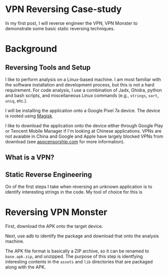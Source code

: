 # VPN Reversing Case-study

In my first post, I will reverse engineer the VPN, VPN Monster to demonstrate some basic static reversing techniques.

# Background

## Reversing Tools and Setup

I like to perform analysis on a Linux-based machine. I am most familiar with the software installation and development process,
but this is not a hard requirement. For code analysis, I use a combination of Jadx, Ghidra, python and bash scripts, and miscellaneous Linux commands (e.g., `strings`, `sort`, `uniq`, etc.).

I will be installing the application onto a Google Pixel 7a device. The device is rooted using [Magisk](https://github.com/topjohnwu/Magisk).

I like to download the application onto the device either through Google Play or Tencent Mobile Manager if I'm looking at Chinese applications. VPNs are not avaiable in China and Google and Apple have largely blocked VPNs from download (see [appcensorship.com](https://appcensorship.org/) for more information).
## What is a VPN?


## Static Reverse Engineering

On of the first steps I take when reversing an unknown application is to identify interesting strings
in the code. My tool of choice for this is 

# Reversing VPN Monster

First, download the APK onto the target device.


Next, use adb to identify the package and download that onto the analysis machine.

The APK file format is basically a ZIP archive, so it can be renamed to `base.apk.zip`, and unzipped. The purpose of this step
is identfying interesting contents in the `assets` and `lib` directories that are packaged along with the APK.
